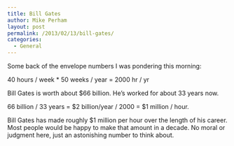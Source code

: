 ```yaml
---
title: Bill Gates
author: Mike Perham
layout: post
permalink: /2013/02/13/bill-gates/
categories:
  - General
---
```

Some back of the envelope numbers I was pondering this morning:

40 hours / week * 50 weeks / year = 2000 hr / yr

Bill Gates is worth about $66 billion. He&#8217;s worked for about 33 years now.

66 billion / 33 years = $2 billion/year / 2000 = $1 million / hour.

Bill Gates has made roughly $1 million per hour over the length of his career. Most people would be happy to make that amount in a decade. No moral or judgment here, just an astonishing number to think about.